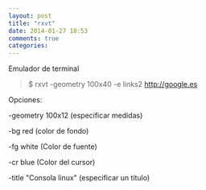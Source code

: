 ```yaml
---
layout: post
title: "rxvt"
date: 2014-01-27 18:53
comments: true
categories: 
---
```

Emulador de terminal 

>$ rxvt -geometry 100x40 -e links2 http://google.es 

Opciones: 

-geometry 100x12  (especificar medidas) 

-bg red (color de fondo) 

-fg white (Color de fuente) 

-cr blue  (Color del cursor) 

-title "Consola linux" (especificar un título)

